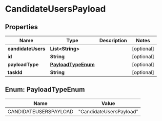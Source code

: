 # CandidateUsersPayload

## Properties
Name | Type | Description | Notes
------------ | ------------- | ------------- | -------------
**candidateUsers** | **List&lt;String&gt;** |  |  [optional]
**id** | **String** |  |  [optional]
**payloadType** | [**PayloadTypeEnum**](#PayloadTypeEnum) |  |  [optional]
**taskId** | **String** |  |  [optional]

<a name="PayloadTypeEnum"></a>
## Enum: PayloadTypeEnum
Name | Value
---- | -----
CANDIDATEUSERSPAYLOAD | &quot;CandidateUsersPayload&quot;
